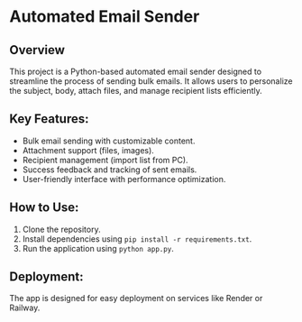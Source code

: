 # Automated Email Sender

## Overview
This project is a Python-based automated email sender designed to streamline the process of sending bulk emails. It allows users to personalize the subject, body, attach files, and manage recipient lists efficiently.

## Key Features:
- Bulk email sending with customizable content.
- Attachment support (files, images).
- Recipient management (import list from PC).
- Success feedback and tracking of sent emails.
- User-friendly interface with performance optimization.

## How to Use:
1. Clone the repository.
2. Install dependencies using `pip install -r requirements.txt`.
3. Run the application using `python app.py`.

## Deployment:
The app is designed for easy deployment on services like Render or Railway.
